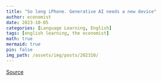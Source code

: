 ```yaml
---
title: "So long iPhone. Generative AI needs a new device"
author: economist
date: 2023-10-05
categories: [Language Learning, English]
tags: [english learning, the economist]
math: true
mermaid: true
pin: false
img_path: /assets/img/posts/202310/
---
```






[Source](https://www.economist.com/business/2023/10/05/so-long-iphone-generative-ai-needs-a-new-device)
